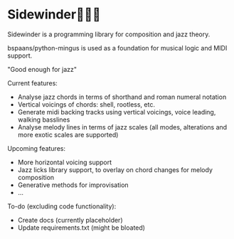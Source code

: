 Sidewinder:snake::saxophone::robot:
========================

Sidewinder is a programming library for composition and jazz theory.

bspaans/python-mingus is used as a foundation for musical logic and MIDI support.

"Good enough for jazz"

Current features:
- Analyse jazz chords in terms of shorthand and roman numeral notation
- Vertical voicings of chords: shell, rootless, etc.
- Generate midi backing tracks using vertical voicings, voice leading, walking basslines
- Analyse melody lines in terms of jazz scales (all modes, alterations and more exotic scales are supported)

Upcoming features:
- More horizontal voicing support
- Jazz licks library support, to overlay on chord changes for melody composition
- Generative methods for improvisation
- ...

To-do (excluding code functionality):
- Create docs (currently placeholder)
- Update requirements.txt (might be bloated)
